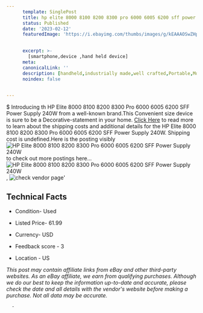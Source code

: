 ```yaml
---
      template: SinglePost
      title: hp elite 8000 8100 8200 8300 pro 6000 6005 6200 sff power supply 240w
      status: Published
      date: '2023-02-12'
      featuredImage: 'https://i.ebayimg.com/thumbs/images/g/kEAAAOSwZHpj6FKG/s-l225.jpg'
       

      excerpt: >-
        [smartphone,device ,hand held device]
      meta:
      canonicalLink: ''
      description: [handheld,industrially made,well crafted,Portable,Mobile,Compact,Convenient,Lightweight,Maneuverable,Man-portable,Miniature,Carriable,Hand-held,Light,Holdable,Transportable,Mobile device,Pocket-sized,On-the-go,Wireless,Cordless,Compact size,Convenient size, smartphone,device ,hand held device]
      noindex: false
      

---
```

$
      Introducing th HP Elite 8000 8100 8200 8300 Pro 6000 6005 6200 SFF Power Supply 240W from a well-known brand.This Convenient size device  is sure to be a Decorative-statement in your home. [Click Here](https://www.ebay.com/itm/354579646451?hash=item528e9807f3%3Ag%3AkEAAAOSwZHpj6FKG&mkevt=1&mkcid=1&mkrid=711-53200-19255-0&campid=%253CePNCampaignId%253E&customid=%253CreferenceId%253E&toolid=10049) to read more to learn about the shipping costs and additional details for the HP Elite 8000 8100 8200 8300 Pro 6000 6005 6200 SFF Power Supply 240W. Shipping cost is undefined.Here is the posting visibly ![HP Elite 8000 8100 8200 8300 Pro 6000 6005 6200 SFF Power Supply 240W](https://i.ebayimg.com/thumbs/images/g/kEAAAOSwZHpj6FKG/s-l225.jpg) to check out more postings here... ![HP Elite 8000 8100 8200 8300 Pro 6000 6005 6200 SFF Power Supply 240W](https://i.ebayimg.com/images/g/kEAAAOSwZHpj6FKG/s-l500.jpg), ![check vendor page](https://origin-galleryplus.ebayimg.com/ws/web/354579646451_2_0_1/225x225.jpg,https://origin-galleryplus.ebayimg.com/ws/web/354579646451_3_0_1/225x225.jpg,https://origin-galleryplus.ebayimg.com/ws/web/354579646451_4_0_1/225x225.jpg,https://origin-galleryplus.ebayimg.com/ws/web/354579646451_5_0_1/225x225.jpg,https://origin-galleryplus.ebayimg.com/ws/web/354579646451_6_0_1/225x225.jpg)'

      

 ## Technical Facts 



     
      

 - Condition- Used 


      

 - Listed Price- 61.99 


      

 - Currency- USD 


      

 - Feedback score - 3 


      

 - Location - US 


      
      

 *_This post may contain affiliate links from eBay and other third-party websites. As an eBay affiliate, we earn from qualifying purchases. Although we do our best to keep the information up-to-date and accurate, please check the date and all details with the vendor's website before making a purchase. Not all data may be accurate._*




      -
